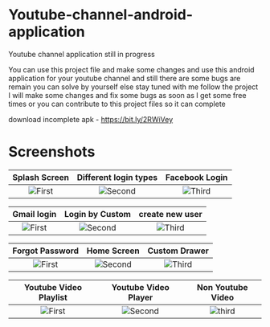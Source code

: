 # Youtube-channel-android-application
Youtube channel application still in progress 

You can use this project file and make some changes and use this android application for your youtube channel and still there are some bugs are remain you can solve by yourself else stay tuned with me follow the project I will make some changes and fix some bugs as soon as I get some free times or you can contribute to this project files so it can complete

download incomplete apk - https://bit.ly/2RWiVey

# Screenshots

| Splash Screen | Different login types | Facebook Login
|:-:|:-:|:-:|
| ![First](https://github.com/mayurkadampro/Youtube-channel-android-application/blob/master/Snapshots/Splash%20Screen.png) | ![Second](https://github.com/mayurkadampro/Youtube-channel-android-application/blob/master/Snapshots/Login%20by%20different%20way.png) | ![Third](https://github.com/mayurkadampro/Youtube-channel-android-application/blob/master/Snapshots/facebook%20login.png)

| Gmail login | Login by Custom | create new user
|:-:|:-:|:-:|
| ![First](https://github.com/mayurkadampro/Youtube-channel-android-application/blob/master/Snapshots/gmail%20login.png) | ![Second](https://github.com/mayurkadampro/Youtube-channel-android-application/blob/master/Snapshots/login%20by%20new%20userr.png) | ![Third](https://github.com/mayurkadampro/Youtube-channel-android-application/blob/master/Snapshots/create%20account.png) |


| Forgot Password | Home Screen | Custom Drawer
|:-:|:-:|:-:|
| ![First](https://github.com/mayurkadampro/Youtube-channel-android-application/blob/master/Snapshots/forgot%20password.png) | ![Second](https://github.com/mayurkadampro/Youtube-channel-android-application/blob/master/Snapshots/home%20screen.png) | ![Third](https://github.com/mayurkadampro/Youtube-channel-android-application/blob/master/Snapshots/drawer.png)

| Youtube Video Playlist | Youtube Video Player | Non Youtube Video 
|:-:|:-:|:-:|
| ![First](https://github.com/mayurkadampro/Youtube-channel-android-application/blob/master/Snapshots/youtube%20video%20playlist.png) | ![Second](https://github.com/mayurkadampro/Youtube-channel-android-application/blob/master/Snapshots/youtube%20video%20player.png) | ![third](https://github.com/mayurkadampro/Youtube-channel-android-application/blob/master/Snapshots/Non%20youtube%20video.png)

